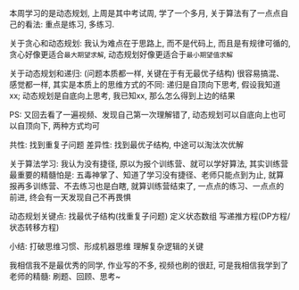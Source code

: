 
本周学习的是动态规划, 上周是其中考试周, 学了一个多月, 关于算法有了一点点自己的看法:
重点是练习, 多练习.

关于贪心和动态规划:
我认为难点在于思路上, 而不是代码上, 而且是有规律可循的, 
贪心好像更适合`最大期望求解`, 动态规划好像更适合于`最小期望值求解`

关于动态规划和递归: (问题本质都一样, 关键在于有无最优子结构)
很容易搞混、感觉都一样, 其实是本质上的思维方式的不同:
递归是自顶向下思考, 假设我知道xx;
动态规划是自底向上思考, 我已知xx, 那么怎么得到上边的结果

PS: 又回去看了一遍视频、发现自己第一次理解错了, 动态规划可以自底向上也可以自顶向下, 两种方式均可

共性: 找到重复子问题
差异性: 找到最优子结构, 中途可以淘汰次优解

关于算法学习:
我认为没有捷径, 原以为报个训练营、就可以学好算法, 其实训练营最重要的精髓怕是: 
五毒神掌了、知道了学习没有捷径、老师只能点到为止, 就算报再多训练营、不去练习也是白瞎, 
就算训练营结束了, 一点点的练习、一点点的前进, 终会有一天发现自己不再畏惧

动态规划关键点:
找最优子结构(找重复子问题)
定义状态数组
写递推方程(DP方程/状态转移方程)

小结:
打破思维习惯、形成机器思维
理解复杂逻辑的关键

我相信我不是最优秀的同学, 作业写的不多, 视频也刷的很赶, 可是我相信我学到了老师的精髓:
刷题、回顾、思考~